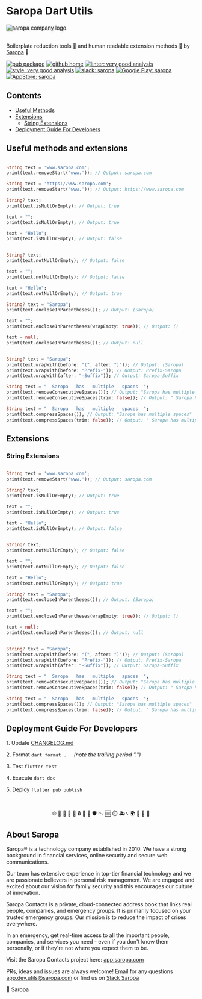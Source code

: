# Saropa Dart Utils

<!-- markdownlint-disable MD033 - Disable No HTML -->
<div style="width: 45%;">
  <img src="https://raw.githubusercontent.com/saropa/saropa_dart_utils/main/SaropaLogo2019_contrast-1200.png" alt="saropa company logo" style="filter: drop-shadow(0.2em 0.2em 0.13em rgba(68, 68, 68, 0.35));" />
</div>
<!-- [![Saropa Logo](SaropaLogo2019_contrast-1200.png)](https://saropa.com) -->
<br>

Boilerplate reduction tools 🚀 and human readable extension methods 🤖 by [Saropa][saropa_link] 🎈

<!-- More badges here: https://badgesgenerator.com/ -->
[![pub package](https://img.shields.io/pub/v/saropa_dart_utils.svg)](https://pub.dev/packages/saropa_dart_utils) [![github home](https://img.shields.io/badge/GitHub-Saropa-333?labelColor=555555)](https://github.com/saropa/saropa_dart_utils) [![linter: very good analysis](https://img.shields.io/badge/license-GPL-purple.svg)](https://opensource.org/licenses/GPL) [![style: very good analysis](https://img.shields.io/badge/style-very_good_analysis-B22C89.svg)](https://pub.dev/packages/very_good_analysis) [![slack: saropa](https://img.shields.io/badge/slack-saropa-4A154B)](https://saropa.slack.com) [![Google Play: saropa](https://img.shields.io/badge/Google%20Play-Saropa%20Android-green)](https://play.google.com/store/apps/details?id=com.saropamobile.app&pli=1) [![AppStore: saropa](https://img.shields.io/badge/AppStore-Saropa%20iOS-6174B2?labelColor=)](https://apps.apple.com/us/app/saropa-contacts/id6447379943?platform=iphone)

## Contents

- [Useful Methods](#useful-methods-and-extensions)
- [Extensions](#extensions)
  - [String Extensions](#string-extensions)
- [Deployment Guide For Developers](#deployment-guide-for-developers)

## Useful methods and extensions

```dart

String text = 'www.saropa.com';
print(text.removeStart('www.')); // Output: saropa.com

String text = 'https://www.saropa.com';
print(text.removeStart('www.')); // Output: https://www.saropa.com

String? text;
print(text.isNullOrEmpty); // Output: true

text = "";
print(text.isNullOrEmpty); // Output: true

text = "Hello";
print(text.isNullOrEmpty); // Output: false


String? text;
print(text.notNullOrEmpty); // Output: false

text = "";
print(text.notNullOrEmpty); // Output: false

text = "Hello";
print(text.notNullOrEmpty); // Output: true

String? text = "Saropa";
print(text.encloseInParentheses()); // Output: (Saropa)

text = "";
print(text.encloseInParentheses(wrapEmpty: true)); // Output: ()

text = null;
print(text.encloseInParentheses()); // Output: null


String? text = "Saropa";
print(text.wrapWith(before: "(", after: ")")); // Output: (Saropa)
print(text.wrapWith(before: "Prefix-")); // Output: Prefix-Saropa
print(text.wrapWith(after: "-Suffix")); // Output: Saropa-Suffix

String text = "  Saropa   has   multiple   spaces  ";
print(text.removeConsecutiveSpaces()); // Output: "Saropa has multiple spaces"
print(text.removeConsecutiveSpaces(trim: false)); // Output: " Saropa has multiple spaces "

String text = "  Saropa   has   multiple   spaces  ";
print(text.compressSpaces()); // Output: "Saropa has multiple spaces"
print(text.compressSpaces(trim: false)); // Output: " Saropa has multiple spaces "

```

## Extensions

### String Extensions

```dart

String text = 'www.saropa.com';
print(text.removeStart('www.')); // Output: saropa.com

String? text;
print(text.isNullOrEmpty); // Output: true

text = "";
print(text.isNullOrEmpty); // Output: true

text = "Hello";
print(text.isNullOrEmpty); // Output: false


String? text;
print(text.notNullOrEmpty); // Output: false

text = "";
print(text.notNullOrEmpty); // Output: false

text = "Hello";
print(text.notNullOrEmpty); // Output: true

String? text = "Saropa";
print(text.encloseInParentheses()); // Output: (Saropa)

text = "";
print(text.encloseInParentheses(wrapEmpty: true)); // Output: ()

text = null;
print(text.encloseInParentheses()); // Output: null


String? text = "Saropa";
print(text.wrapWith(before: "(", after: ")")); // Output: (Saropa)
print(text.wrapWith(before: "Prefix-")); // Output: Prefix-Saropa
print(text.wrapWith(after: "-Suffix")); // Output: Saropa-Suffix

String text = "  Saropa   has   multiple   spaces  ";
print(text.removeConsecutiveSpaces()); // Output: "Saropa has multiple spaces"
print(text.removeConsecutiveSpaces(trim: false)); // Output: " Saropa has multiple spaces "

String text = "  Saropa   has   multiple   spaces  ";
print(text.compressSpaces()); // Output: "Saropa has multiple spaces"
print(text.compressSpaces(trim: false)); // Output: " Saropa has multiple spaces "


```

## Deployment Guide For Developers

1.⁠ ⁠Update [CHANGELOG.md](CHANGELOG.md)

2.⁠ Format ⁠```dart format .```
&nbsp;&nbsp;&nbsp;&nbsp;_(note the trailing period ".")_

3.⁠ ⁠Test ```flutter test```⁠

4.⁠ ⁠Execute ⁠```dart doc```

5.⁠ ⁠Deploy ⁠```flutter pub publish```

<br>
<p align="center">🌐 📖 👥 🏢 🚨 🔒 🤝 🎯 🛡️  📉 🆘 ⏱️ 🚑 📞 🌍 🔄 📲 💼</p>

## About Saropa

Saropa®️ is a technology company established in 2010. We have a strong background in financial services, online security and secure web communications.

Our team has extensive experience in top-tier financial technology and we are passionate believers in personal risk management. We are engaged and excited about our vision for family security and this encourages our culture of innovation.

Saropa Contacts is a private, cloud-connected address book that links real people, companies, and emergency groups. It is primarily focused on your trusted emergency groups. Our mission is to reduce the impact of crises everywhere.

In an emergency, get real-time access to all the important people, companies, and services you need - even if you don't know them personally, or if they're not where you expect them to be.

Visit the Saropa Contacts project here: [app.saropa.com](https://app.saropa.com)

PRs, ideas and issues are always welcome! Email for any questions [app.dev.utils@saropa.com](mailto:app.dev.utils@saropa.com) or find us on [Slack Saropa](https://saropa.slack.com)

💙 Saropa

[saropa_link]: https://saropa.com

<!-- Github Repo Link -->